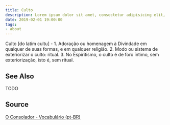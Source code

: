 ```yaml
---
title: Culto
description: Lorem ipsum dolor sit amet, consectetur adipisicing elit, sed do eiusmod tempor incididunt ut labore et dolore magna aliqua.  TODO
date: 2019-02-01 19:00:00
tags:
- about
---
```


Culto [do latim cultu] - 1. Adoração ou homenagem à Divindade em qualquer de suas formas, e em qualquer religião. 2. Modo ou sistema de exteriorizar o culto: ritual. 3. No Espiritismo, o culto é de foro íntimo, sem exteriorização, isto é, sem ritual.

## See Also
TODO

## Source
[O Consolador - Vocabulário (pt-BR)](http://www.oconsolador.com.br/linkfixo/vocabulario/principal.html)


